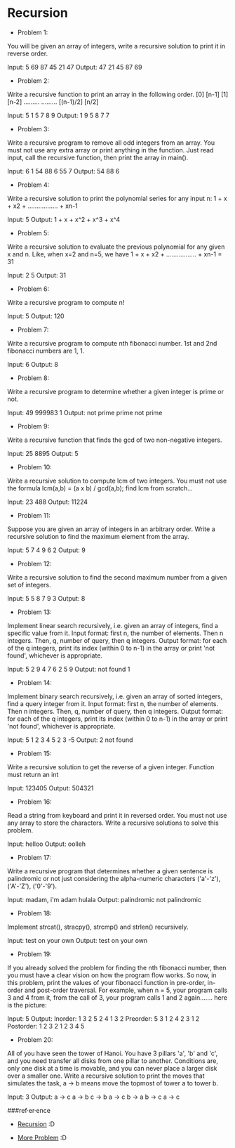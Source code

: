 # Recursion

* Problem 1:

You will be given an array of integers, write a recursive solution to print it in reverse order.


Input:
5
69 87 45 21 47
Output:
47 21 45 87 69

* Problem 2:

Write a recursive function to print an array in the following order.
[0] [n-1]
[1] [n-2]
.........
.........
[(n-1)/2] [n/2]


Input:
5
1 5 7 8 9
Output:
1 9
5 8
7 7

* Problem 3:

Write a recursive program to remove all odd integers from an array. You must not use any extra array or print anything in the function. Just read input, call the recursive function, then print the array in main().


Input:
6
1 54 88 6 55 7
Output:
54 88 6

* Problem 4:

Write a recursive solution to print the polynomial series for any input n:
1 + x + x2 + ................. + xn-1


Input:
5
Output:
1 + x + x^2 + x^3 + x^4

* Problem 5:

Write a recursive solution to evaluate the previous polynomial for any given x and n.
Like, when x=2 and n=5, we have 1 + x + x2 + ................. + xn-1 = 31


Input:
2 5
Output:
31

* Problem 6:

Write a recursive program to compute n!


Input:
5
Output:
120

* Problem 7:

Write a recursive program to compute nth fibonacci number. 1st and 2nd fibonacci numbers are 1, 1.

Input:
6
Output:
8

* Problem 8:

Write a recursive program to determine whether a given integer is prime or not.


Input:
49
999983
1
Output:
not prime
prime
not prime

* Problem 9:

Write a recursive function that finds the gcd of two non-negative integers.


Input:
25 8895
Output:
5

* Problem 10:

Write a recursive solution to compute lcm of two integers. You must not use the formula lcm(a,b) = (a x b) / gcd(a,b); find lcm from scratch...


Input:
23 488
Output:
11224

* Problem 11:

Suppose you are given an array of integers in an arbitrary order. Write a recursive solution to find the maximum element from the array.


Input:
5
7 4 9 6 2
Output:
9

* Problem 12:

Write a recursive solution to find the second maximum number from a given set of integers.


Input:
5
5 8 7 9 3
Output:
8

* Problem 13:

Implement linear search recursively, i.e. given an array of integers, find a specific value from it.
Input format: first n, the number of elements. Then n integers. Then, q, number of query, then q integers. Output format: for each of the q integers, print its index (within 0 to n-1) in the array or print 'not found', whichever is appropriate.


Input:
5
2 9 4 7 6
2
5 9
Output:
not found
1

* Problem 14:

Implement binary search recursively, i.e. given an array of sorted integers, find a query integer from it.
Input format: first n, the number of elements. Then n integers. Then, q, number of query, then q integers. Output format: for each of the q integers, print its index (within 0 to n-1) in the array or print 'not found', whichever is appropriate.


Input:
5
1 2 3 4 5
2
3 -5
Output:
2
not found

* Problem 15:

Write a recursive solution to get the reverse of a given integer. Function must return an int


Input:
123405
Output:
504321

* Problem 16:

Read a string from keyboard and print it in reversed order. You must not use any array to store the characters. Write a recursive solutions to solve this problem.


Input:
helloo
Output:
oolleh

* Problem 17:

Write a recursive program that determines whether a given sentence is palindromic or not just considering the alpha-numeric characters ('a'-'z'), ('A'-'Z'), ('0'-'9').


Input:
madam, i'm adam
hulala
Output:
palindromic
not palindromic

* Problem 18:

Implement strcat(), stracpy(), strcmp() and strlen() recursively.


Input:
test on your own
Output:
test on your own

* Problem 19:

If you already solved the problem for finding the nth fibonacci number, then you must have a clear vision on how the program flow works. So now, in this problem, print the values of your fibonacci function in pre-order, in-order and post-order traversal. For example, when n = 5, your program calls 3 and 4 from it, from the call of 3, your program calls 1 and 2 again....... here is the picture:


Input:
5
Output:
Inorder: 1 3 2 5 2 4 1 3 2
Preorder: 5 3 1 2 4 2 3 1 2
Postorder: 1 2 3 2 1 2 3 4 5

* Problem 20:

All of you have seen the tower of Hanoi. You have 3 pillars 'a', 'b' and 'c', and you need transfer all disks from one pillar to another. Conditions are, only one disk at a time is movable, and you can never place a larger disk over a smaller one. Write a recursive solution to print the moves that simulates the task, a -> b means move the topmost of tower a to tower b.


Input:
3
Output:
a -> c
a -> b
c -> b
a -> c
b -> a
b -> c
a -> c



###ref·er·ence
 * [Recursion](http://zobayer.blogspot.com/2009/12/cse-102-practice-recursions.html) :D

 * [More Problem](http://www.sanfoundry.com/c-programming-examples-recursion/) :D
